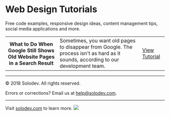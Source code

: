 ﻿# Web Design Tutorials
Free code examples, responsive design ideas, content management tips, social media applications and more.

<table>
	<tr>
		<th>What to Do When Google Still Shows Old Website Pages in a Search Result</td>
		<td>Sometimes, you want old pages to disappear from Google. The process isn't as hard as it sounds, according to our development team.</td>
		<td><a href="https://www.solodev.com/blog/digital-marketing/what-to-do-when-google-still-shows-old-website-pages-in-a-search-result.stml">View Tutorial</a></td>
	</tr>
	
	
	
</table>


---
© 2018 Solodev. All rights reserved. 

Errors or corrections? Email us at help@solodev.com.

---
Visit [solodev.com](https://www.solodev.com/) to learn more. <img src="https://www.google-analytics.com/collect?v=1&tid=UA-3849724-1&cid=1&t=event&ec=github_aws&ea=pro&cs=github&cm=github&cn=github_web_design" />
